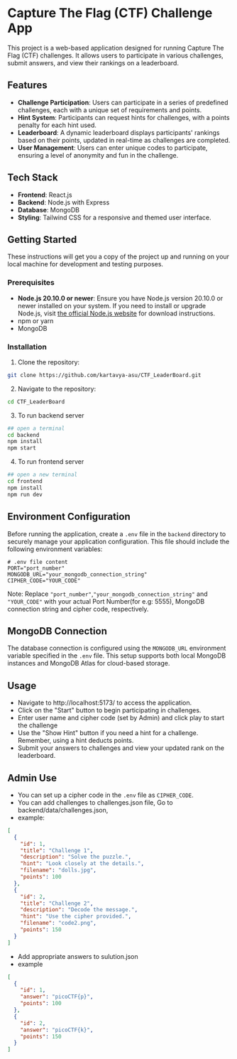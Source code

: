 # Capture The Flag (CTF) Challenge App

This project is a web-based application designed for running Capture The Flag (CTF) challenges. It allows users to participate in various challenges, submit answers, and view their rankings on a leaderboard.

## Features

- **Challenge Participation**: Users can participate in a series of predefined challenges, each with a unique set of requirements and points.
- **Hint System**: Participants can request hints for challenges, with a points penalty for each hint used.
- **Leaderboard**: A dynamic leaderboard displays participants' rankings based on their points, updated in real-time as challenges are completed.
- **User Management**: Users can enter unique codes to participate, ensuring a level of anonymity and fun in the challenge.

## Tech Stack

- **Frontend**: React.js
- **Backend**: Node.js with Express
- **Database**: MongoDB
- **Styling**: Tailwind CSS for a responsive and themed user interface.

## Getting Started

These instructions will get you a copy of the project up and running on your local machine for development and testing purposes.

### Prerequisites

- **Node.js 20.10.0 or newer**: Ensure you have Node.js version 20.10.0 or newer installed on your system. If you need to install or upgrade Node.js, visit [the official Node.js website](https://nodejs.org/) for download instructions.
- npm or yarn
- MongoDB

### Installation

1. Clone the repository:

```bash
git clone https://github.com/kartavya-asu/CTF_LeaderBoard.git

```

2. Navigate to the repository:

```bash
cd CTF_LeaderBoard
```

3. To run backend server

```bash
## open a terminal
cd backend
npm install
npm start
```

4. To run frontend server

```bash
## open a new terminal
cd frontend
npm install
npm run dev
```

## Environment Configuration

Before running the application, create a `.env` file in the `backend` directory to securely manage your application configuration. This file should include the following environment variables:

```text
# .env file content
PORT="port_number"
MONGODB_URL="your_mongodb_connection_string"
CIPHER_CODE="YOUR_CODE"
```

Note: Replace `"port_number"`,`"your_mongodb_connection_string"` and `"YOUR_CODE"` with your actual Port Number(for e.g: 5555), MongoDB connection string and cipher code, respectively.

## MongoDB Connection

The database connection is configured using the `MONGODB_URL` environment variable specified in the `.env` file. This setup supports both local MongoDB instances and MongoDB Atlas for cloud-based storage.

## Usage

- Navigate to http://localhost:5173/ to access the application.
- Click on the "Start" button to begin participating in challenges.
- Enter user name and cipher code (set by Admin) and click play to start the challenge
- Use the "Show Hint" button if you need a hint for a challenge. Remember, using a hint deducts points.
- Submit your answers to challenges and view your updated rank on the leaderboard.

## Admin Use

- You can set up a cipher code in the `.env` file as `CIPHER_CODE`.
- You can add challenges to challenges.json file,
  Go to backend/data/challenges.json,
- example:

```json
[
  {
    "id": 1,
    "title": "Challenge 1",
    "description": "Solve the puzzle.",
    "hint": "Look closely at the details.",
    "filename": "dolls.jpg",
    "points": 100
  },
  {
    "id": 2,
    "title": "Challenge 2",
    "description": "Decode the message.",
    "hint": "Use the cipher provided.",
    "filename": "code2.png",
    "points": 150
  }
]
```

- Add appropriate answers to sulution.json
- example

```json
[
  {
    "id": 1,
    "answer": "picoCTF{p}",
    "points": 100
  },
  {
    "id": 2,
    "answer": "picoCTF{k}",
    "points": 150
  }
]
```
